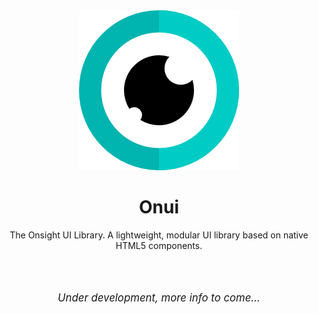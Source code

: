 <div align="center">
<img src="./files/logo/eye256.png" alt="Onsight UI Library"/>

<br>

<h1>Onui</h1>

The Onsight UI Library. A lightweight, modular UI library based on native HTML5 components.

<br><br>

<p style="font-style: italic; font-size: larger;">Under development, more info to come...</p>

<br><br>
</div>
